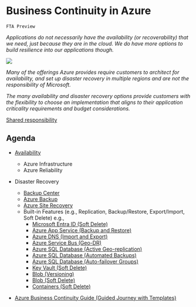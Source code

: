 # Business Continuity in Azure
`FTA Preview`

*Applications do not necessarily have the availability (or recoverability) that we need, just because they are in the cloud. We do have more options to build resilience into our applications though.*

[![](https://learn.microsoft.com/en-us/azure/reliability/media/shared-responsibility-model.png)](https://learn.microsoft.com/en-us/azure/reliability/media/shared-responsibility-model.png)

*Many of the offerings Azure provides require customers to architect for availability, and set up disaster recovery in multiple regions and are not the responsibility of Microsoft.*

*The many availability and disaster recovery options provide customers with the flexibility to choose an implementation that aligns to their application criticality requirements and budget considerations.*

[Shared responsibility](https://learn.microsoft.com/en-us/azure/reliability/overview#shared-responsibility)

## Agenda
- [Availability](availability.md)
	- Azure Infrastructure
	- Azure Reliability
- Disaster Recovery
	- [Backup Center](drbackupcenter.md)
	- [Azure Backup](drbackup.md)
	- [Azure Site Recovery](drreplicate.md)
	- Built-in Features (e.g., Replication, Backup/Restore, Export/Import, Soft Delete) e.g.,
		- [Microsoft Entra ID (Soft Delete)](https://learn.microsoft.com/en-us/azure/active-directory/architecture/recover-from-deletions)
		- [Azure App Service (Backup and Restore)](https://learn.microsoft.com/en-us/azure/app-service/manage-backup?tabs=portal)
		- [Azure DNS (Import and Export)](https://learn.microsoft.com/en-us/azure/dns/dns-import-export)
		- [Azure Service Bus (Geo-DR)](https://learn.microsoft.com/en-us/azure/service-bus-messaging/service-bus-geo-dr)
		- [Azure SQL Database (Active Geo-replication)](https://learn.microsoft.com/en-us/azure/azure-sql/database/active-geo-replication-overview?view=azuresql)
		- [Azure SQL Database (Automated Backups)](https://learn.microsoft.com/en-us/azure/azure-sql/database/automated-backups-overview?view=azuresql)
		- [Azure SQL Database (Auto-failover Groups)](https://learn.microsoft.com/en-us/azure/azure-sql/database/auto-failover-group-sql-db?view=azuresql&tabs=azure-powershell)
		- [Key Vault (Soft Delete)](https://learn.microsoft.com/en-us/azure/key-vault/general/soft-delete-change)
		- [Blob (Versioning)](https://learn.microsoft.com/en-us/azure/storage/blobs/versioning-overview)
		- [Blob (Soft Delete)](https://learn.microsoft.com/en-us/azure/storage/blobs/soft-delete-blob-overview)
		- [Containers (Soft Delete)](https://learn.microsoft.com/en-us/azure/storage/blobs/soft-delete-container-overview)

- [Azure Business Continuity Guide (Guided Journey with Templates)](https://aka.ms/abcg)